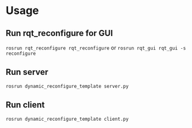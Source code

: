 # Usage
## Run rqt_reconfigure for GUI
``
rosrun rqt_reconfigure rqt_reconfigure
``
or 
``
rosrun rqt_gui rqt_gui -s reconfigure
``
## Run server
``
rosrun dynamic_reconfigure_template server.py
``
## Run client
``
rosrun dynamic_reconfigure_template client.py
``